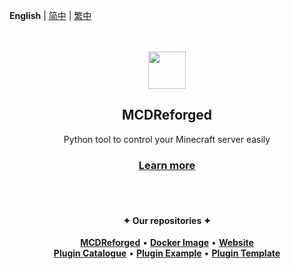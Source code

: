 **English** | [简中](https://github.com/MCDReforged/.github/blob/main/profile/README_zh_cn.md) | [繁中](https://github.com/MCDReforged/.github/blob/main/profile/README_zh_tw.md)

<div align="center">
  <br/><br/>
    <img width="60" height="60" src="https://avatars.githubusercontent.com/u/63280128?s=460&v=4" />
  <h2>MCDReforged</h2>
  Python tool to control your Minecraft server easily
  <br/>
  <h3><strong><a target="_blank" href="https://mcdreforged.com/">Learn more</a></strong></h3>
  <br/><br/>
  <p>
    <h4>✦ Our repositories ✦</h4>
    <a target="_blank" href="https://github.com/MCDReforged/MCDReforged"><strong>MCDReforged</strong></a> • 
    <a target="_blank" href="https://github.com/MCDReforged/docker"><strong>Docker Image</strong></a> • 
    <a target="_blank" href="https://github.com/MCDReforged/website"><strong>Website</strong></a>
    <br/>
    <a target="_blank" href="https://github.com/MCDReforged/PluginCatalogue"><strong>Plugin Catalogue</strong></a> • 
    <a target="_blank" href="https://github.com/MCDReforged/ExamplePlugin"><strong>Plugin Example</strong></a> • 
    <a target="_blank" href="https://github.com/MCDReforged/PluginTemplate"><strong>Plugin Template</strong></a>
  </p>

  <br/><br/>
</div>
